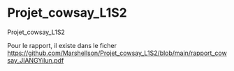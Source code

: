 # Projet_cowsay_L1S2
Projet_cowsay_L1S2

Pour le rapport, il existe dans le ficher https://github.com/Marshellson/Projet_cowsay_L1S2/blob/main/rapport_cowsay_JIANGYilun.pdf
